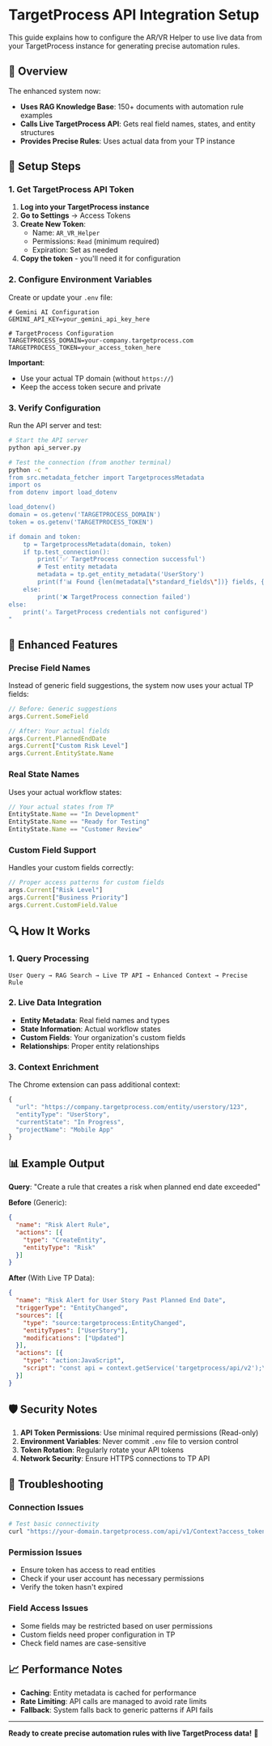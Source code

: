 # TargetProcess API Integration Setup

This guide explains how to configure the AR/VR Helper to use live data from your TargetProcess instance for generating precise automation rules.

## 🎯 Overview

The enhanced system now:
- **Uses RAG Knowledge Base**: 150+ documents with automation rule examples
- **Calls Live TargetProcess API**: Gets real field names, states, and entity structures
- **Provides Precise Rules**: Uses actual data from your TP instance

## 🔧 Setup Steps

### 1. Get TargetProcess API Token

1. **Log into your TargetProcess instance**
2. **Go to Settings** → Access Tokens
3. **Create New Token**:
   - Name: `AR_VR_Helper`
   - Permissions: `Read` (minimum required)
   - Expiration: Set as needed
4. **Copy the token** - you'll need it for configuration

### 2. Configure Environment Variables

Create or update your `.env` file:

```env
# Gemini AI Configuration
GEMINI_API_KEY=your_gemini_api_key_here

# TargetProcess Configuration
TARGETPROCESS_DOMAIN=your-company.targetprocess.com
TARGETPROCESS_TOKEN=your_access_token_here
```

**Important**: 
- Use your actual TP domain (without `https://`)
- Keep the access token secure and private

### 3. Verify Configuration

Run the API server and test:

```bash
# Start the API server
python api_server.py

# Test the connection (from another terminal)
python -c "
from src.metadata_fetcher import TargetprocessMetadata
import os
from dotenv import load_dotenv

load_dotenv()
domain = os.getenv('TARGETPROCESS_DOMAIN')
token = os.getenv('TARGETPROCESS_TOKEN')

if domain and token:
    tp = TargetprocessMetadata(domain, token)
    if tp.test_connection():
        print('✅ TargetProcess connection successful')
        # Test entity metadata
        metadata = tp.get_entity_metadata('UserStory')
        print(f'📊 Found {len(metadata[\"standard_fields\"])} fields, {len(metadata[\"states\"])} states')
    else:
        print('❌ TargetProcess connection failed')
else:
    print('⚠️ TargetProcess credentials not configured')
"
```

## 🌟 Enhanced Features

### Precise Field Names
Instead of generic field suggestions, the system now uses your actual TP fields:
```javascript
// Before: Generic suggestions
args.Current.SomeField

// After: Your actual fields
args.Current.PlannedEndDate
args.Current["Custom Risk Level"]
args.Current.EntityState.Name
```

### Real State Names
Uses your actual workflow states:
```javascript
// Your actual states from TP
EntityState.Name == "In Development"
EntityState.Name == "Ready for Testing" 
EntityState.Name == "Customer Review"
```

### Custom Field Support
Handles your custom fields correctly:
```javascript
// Proper access patterns for custom fields
args.Current["Risk Level"]
args.Current["Business Priority"]
args.Current.CustomField.Value
```

## 🔍 How It Works

### 1. Query Processing
```
User Query → RAG Search → Live TP API → Enhanced Context → Precise Rule
```

### 2. Live Data Integration
- **Entity Metadata**: Real field names and types
- **State Information**: Actual workflow states
- **Custom Fields**: Your organization's custom fields
- **Relationships**: Proper entity relationships

### 3. Context Enrichment
The Chrome extension can pass additional context:
```javascript
{
  "url": "https://company.targetprocess.com/entity/userstory/123",
  "entityType": "UserStory",
  "currentState": "In Progress",
  "projectName": "Mobile App"
}
```

## 📊 Example Output

**Query**: "Create a rule that creates a risk when planned end date exceeded"

**Before** (Generic):
```json
{
  "name": "Risk Alert Rule",
  "actions": [{
    "type": "CreateEntity",
    "entityType": "Risk"
  }]
}
```

**After** (With Live TP Data):
```json
{
  "name": "Risk Alert for User Story Past Planned End Date",
  "triggerType": "EntityChanged",
  "sources": [{
    "type": "source:targetprocess:EntityChanged",
    "entityTypes": ["UserStory"],
    "modifications": ["Updated"]
  }],
  "actions": [{
    "type": "action:JavaScript",
    "script": "const api = context.getService('targetprocess/api/v2');\nif (args.Current.PlannedEndDate && new Date(args.Current.PlannedEndDate) < new Date()) {\n  return {\n    command: 'targetprocess:CreateResource',\n    payload: {\n      resourceType: 'Risk',\n      fields: {\n        Name: 'Overdue: ' + args.Current.Name,\n        EntityState: { Name: 'Open' },\n        UserStory: { Id: args.ResourceId }\n      }\n    }\n  };\n}"
  }]
}
```

## 🛡️ Security Notes

1. **API Token Permissions**: Use minimal required permissions (Read-only)
2. **Environment Variables**: Never commit `.env` file to version control
3. **Token Rotation**: Regularly rotate your API tokens
4. **Network Security**: Ensure HTTPS connections to TP API

## 🔧 Troubleshooting

### Connection Issues
```bash
# Test basic connectivity
curl "https://your-domain.targetprocess.com/api/v1/Context?access_token=your_token"
```

### Permission Issues
- Ensure token has access to read entities
- Check if your user account has necessary permissions
- Verify the token hasn't expired

### Field Access Issues
- Some fields may be restricted based on user permissions
- Custom fields need proper configuration in TP
- Check field names are case-sensitive

## 📈 Performance Notes

- **Caching**: Entity metadata is cached for performance
- **Rate Limiting**: API calls are managed to avoid rate limits
- **Fallback**: System falls back to generic patterns if API fails

---

**Ready to create precise automation rules with live TargetProcess data!** 🚀